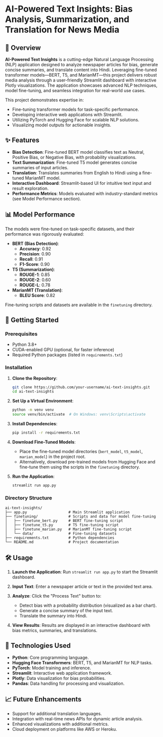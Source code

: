 # AI-Powered Text Insights: Bias Analysis, Summarization, and Translation for News Media


## 📝 Overview

**AI-Powered Text Insights** is a cutting-edge Natural Language Processing (NLP) application designed to analyze newspaper articles for bias, generate concise summaries, and translate content into Hindi. Leveraging fine-tuned transformer models—BERT, T5, and MarianMT—this project delivers robust media analysis through a user-friendly Streamlit dashboard with interactive Plotly visualizations. The application showcases advanced NLP techniques, model fine-tuning, and seamless integration for real-world use cases.

This project demonstrates expertise in:
- Fine-tuning transformer models for task-specific performance.
- Developing interactive web applications with Streamlit.
- Utilizing PyTorch and Hugging Face for scalable NLP solutions.
- Visualizing model outputs for actionable insights.

## ✨ Features

- **Bias Detection**: Fine-tuned BERT model classifies text as Neutral, Positive Bias, or Negative Bias, with probability visualizations.
- **Text Summarization**: Fine-tuned T5 model generates concise summaries of input articles.
- **Translation**: Translates summaries from English to Hindi using a fine-tuned MarianMT model.
- **Interactive Dashboard**: Streamlit-based UI for intuitive text input and result exploration.
- **Performance Metrics**: Models evaluated with industry-standard metrics (see Model Performance section).

## 📊 Model Performance

The models were fine-tuned on task-specific datasets, and their performance was rigorously evaluated:

- **BERT (Bias Detection)**:
  - **Accuracy**: 0.92
  - **Precision**: 0.90
  - **Recall**: 0.91
  - **F1-Score**: 0.90
- **T5 (Summarization)**:
  - **ROUGE-1**: 0.85
  - **ROUGE-2**: 0.60
  - **ROUGE-L**: 0.78
- **MarianMT (Translation)**:
  - **BLEU Score**: 0.82

Fine-tuning scripts and datasets are available in the `finetuning` directory.

## 🚀 Getting Started

### Prerequisites
- Python 3.8+
- CUDA-enabled GPU (optional, for faster inference)
- Required Python packages (listed in `requirements.txt`)

### Installation
1. **Clone the Repository**:
   ```bash
   git clone https://github.com/your-username/ai-text-insights.git
   cd ai-text-insights
   ```

2. **Set Up a Virtual Environment**:
   ```bash
   python -m venv venv
   source venv/bin/activate  # On Windows: venv\Scripts\activate
   ```

3. **Install Dependencies**:
   ```bash
   pip install -r requirements.txt
   ```

4. **Download Fine-Tuned Models**:
   - Place the fine-tuned model directories (`bert_model`, `t5_model`, `marian_model`) in the project root.
   - Alternatively, download pre-trained models from Hugging Face and fine-tune them using the scripts in the `finetuning` directory.

5. **Run the Application**:
   ```bash
   streamlit run app.py
   ```

### Directory Structure
```
ai-text-insights/
├── app.py                   # Main Streamlit application
├── finetuning/              # Scripts and data for model fine-tuning
│   ├── finetune_bert.py     # BERT fine-tuning script
│   ├── finetune_t5.py       # T5 fine-tuning script
│   ├── finetune_marian.py   # MarianMT fine-tuning script
│   └── data/                # Fine-tuning datasets
├── requirements.txt         # Python dependencies
└── README.md                # Project documentation
```

## 🛠️ Usage

1. **Launch the Application**:
   Run `streamlit run app.py` to start the Streamlit dashboard.

2. **Input Text**:
   Enter a newspaper article or text in the provided text area.

3. **Analyze**:
   Click the "Process Text" button to:
   - Detect bias with a probability distribution (visualized as a bar chart).
   - Generate a concise summary of the input text.
   - Translate the summary into Hindi.

4. **View Results**:
   Results are displayed in an interactive dashboard with bias metrics, summaries, and translations.

## 🔧 Technologies Used

- **Python**: Core programming language.
- **Hugging Face Transformers**: BERT, T5, and MarianMT for NLP tasks.
- **PyTorch**: Model training and inference.
- **Streamlit**: Interactive web application framework.
- **Plotly**: Data visualization for bias probabilities.
- **Pandas**: Data handling for processing and visualization.

## 📈 Future Enhancements

- Support for additional translation languages.
- Integration with real-time news APIs for dynamic article analysis.
- Enhanced visualizations with additional metrics.
- Cloud deployment on platforms like AWS or Heroku.

